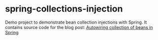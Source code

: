 # spring-collections-injection

Demo project to demonstrate bean collection injections with Spring. It contains source code for the blog post: [Autowiring collection of beans in Spring](https://patotski.com/blog/autowiring-collection-of-beans-in-spring "Spring Beans Collection Injection")
